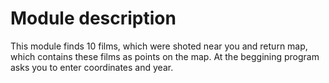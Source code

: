 # Module description
This module finds 10 films, which were shoted near you and return map, which contains these films as points on the map. At the beggining program asks you to enter coordinates and year.
